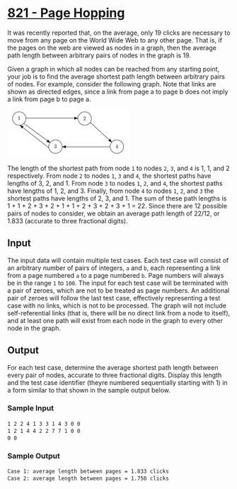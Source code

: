 # [821 - Page Hopping](https://onlinejudge.org/index.php?option=com_onlinejudge&Itemid=8&category=10&page=show_problem&problem=762)

It was recently reported that, on the average, only 19 clicks are necessary to move from any page on
the World Wide Web to any other page. That is, if the pages on the web are viewed as nodes in a
graph, then the average path length between arbitrary pairs of nodes in the graph is 19.

Given a graph in which all nodes can be reached from any starting point, your job is to
find the average shortest path length between arbitrary pairs of nodes. For example, consider the
following graph. Note that links are shown as directed edges, since a link from page a to page b
does not imply a link from page b to page a.

![](p821.png)


The length of the shortest path from node `1` to nodes `2`, `3`, and `4` is 1, 1, and 2 respectively. 
From node `2` to nodes `1`, `3` and `4`, the shortest paths have lengths of 3, 2, and 1. 
From node `3` to nodes `1`, `2`, and `4`, the shortest paths have lengths of 1, 2,
and 3. 
Finally, from node `4` to nodes `1`, `2`, and `3` the shortest paths have lengths of 2, 3, and 1. The
sum of these path lengths is 1 + 1 + 2 + 3 + 2 + 1 + 1 + 2 + 3 + 2 + 3 + 1 = 22. Since there are
12 possible pairs of nodes to consider, we obtain an average path length of 22/12, or 1.833 (accurate
to three fractional digits).

## Input

The input data will contain multiple test cases. Each test case will consist of an arbitrary number of
pairs of integers, `a` and `b`, each representing a link from a page numbered `a` to a page numbered `b`. Page
numbers will always be in the range `1` to `100`. The input for each test case will be terminated with a
pair of zeroes, which are not to be treated as page numbers. An additional pair of zeroes will follow
the last test case, effectively representing a test case with no links, which is not to be processed. The
graph will not include self-referential links (that is, there will be no direct link from a node to itself),
and at least one path will exist from each node in the graph to every other node in the graph.

## Output

For each test case, determine the average shortest path length between every pair of nodes, accurate to
three fractional digits. Display this length and the test case identifier (theyre numbered sequentially
starting with 1) in a form similar to that shown in the sample output below.

### Sample Input
```
1 2 2 4 1 3 3 1 4 3 0 0
1 2 1 4 4 2 2 7 7 1 0 0
0 0
```

### Sample Output
```
Case 1: average length between pages = 1.833 clicks
Case 2: average length between pages = 1.750 clicks
```
